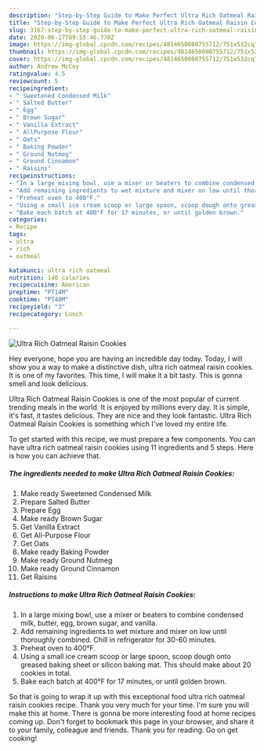 ```yaml
---
description: "Step-by-Step Guide to Make Perfect Ultra Rich Oatmeal Raisin Cookies"
title: "Step-by-Step Guide to Make Perfect Ultra Rich Oatmeal Raisin Cookies"
slug: 3167-step-by-step-guide-to-make-perfect-ultra-rich-oatmeal-raisin-cookies
date: 2020-06-17T09:55:46.770Z
image: https://img-global.cpcdn.com/recipes/4814650080755712/751x532cq70/ultra-rich-oatmeal-raisin-cookies-recipe-main-photo.jpg
thumbnail: https://img-global.cpcdn.com/recipes/4814650080755712/751x532cq70/ultra-rich-oatmeal-raisin-cookies-recipe-main-photo.jpg
cover: https://img-global.cpcdn.com/recipes/4814650080755712/751x532cq70/ultra-rich-oatmeal-raisin-cookies-recipe-main-photo.jpg
author: Andrew McCoy
ratingvalue: 4.5
reviewcount: 5
recipeingredient:
- " Sweetened Condensed Milk"
- " Salted Butter"
- " Egg"
- " Brown Sugar"
- " Vanilla Extract"
- " AllPurpose Flour"
- " Oats"
- " Baking Powder"
- " Ground Nutmeg"
- " Ground Cinnamon"
- " Raisins"
recipeinstructions:
- "In a large mixing bowl, use a mixer or beaters to combine condensed milk, butter, egg, brown sugar, and vanilla."
- "Add remaining ingredients to wet mixture and mixer on low until thoroughly combined. Chill in refrigerator for 30-60 minutes."
- "Preheat oven to 400°F."
- "Using a small ice cream scoop or large spoon, scoop dough onto greased baking sheet or silicon baking mat. This should make about 20 cookies in total."
- "Bake each batch at 400°F for 17 minutes, or until golden brown."
categories:
- Recipe
tags:
- ultra
- rich
- oatmeal

katakunci: ultra rich oatmeal 
nutrition: 140 calories
recipecuisine: American
preptime: "PT14M"
cooktime: "PT48M"
recipeyield: "3"
recipecategory: Lunch

---
```



![Ultra Rich Oatmeal Raisin Cookies](https://img-global.cpcdn.com/recipes/4814650080755712/751x532cq70/ultra-rich-oatmeal-raisin-cookies-recipe-main-photo.jpg)

Hey everyone, hope you are having an incredible day today. Today, I will show you a way to make a distinctive dish, ultra rich oatmeal raisin cookies. It is one of my favorites. This time, I will make it a bit tasty. This is gonna smell and look delicious.



Ultra Rich Oatmeal Raisin Cookies is one of the most popular of current trending meals in the world. It is enjoyed by millions every day. It is simple, it's fast, it tastes delicious. They are nice and they look fantastic. Ultra Rich Oatmeal Raisin Cookies is something which I've loved my entire life.


To get started with this recipe, we must prepare a few components. You can have ultra rich oatmeal raisin cookies using 11 ingredients and 5 steps. Here is how you can achieve that.

<!--inarticleads1-->

##### The ingredients needed to make Ultra Rich Oatmeal Raisin Cookies:

1. Make ready  Sweetened Condensed Milk
1. Prepare  Salted Butter
1. Prepare  Egg
1. Make ready  Brown Sugar
1. Get  Vanilla Extract
1. Get  All-Purpose Flour
1. Get  Oats
1. Make ready  Baking Powder
1. Make ready  Ground Nutmeg
1. Make ready  Ground Cinnamon
1. Get  Raisins




<!--inarticleads2-->

##### Instructions to make Ultra Rich Oatmeal Raisin Cookies:

1. In a large mixing bowl, use a mixer or beaters to combine condensed milk, butter, egg, brown sugar, and vanilla.
1. Add remaining ingredients to wet mixture and mixer on low until thoroughly combined. Chill in refrigerator for 30-60 minutes.
1. Preheat oven to 400°F.
1. Using a small ice cream scoop or large spoon, scoop dough onto greased baking sheet or silicon baking mat. This should make about 20 cookies in total.
1. Bake each batch at 400°F for 17 minutes, or until golden brown.




So that is going to wrap it up with this exceptional food ultra rich oatmeal raisin cookies recipe. Thank you very much for your time. I'm sure you will make this at home. There is gonna be more interesting food at home recipes coming up. Don't forget to bookmark this page in your browser, and share it to your family, colleague and friends. Thank you for reading. Go on get cooking!

